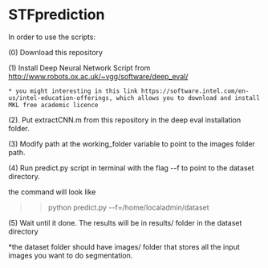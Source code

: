 STFprediction
=============

In order to use the scripts:

(0) Download this repository
 
(1) Install Deep Neural Network Script from http://www.robots.ox.ac.uk/~vgg/software/deep_eval/
    
    * you might interesting in this link https://software.intel.com/en-us/intel-education-offerings, which allows you to download and install MKL free academic licence

(2). Put extractCNN.m from this repository in the deep eval installation folder.

(3) Modify path at the working_folder variable to point to the images folder path.

(4) Run predict.py script in terminal with the flag --f to point to the dataset directory.

the command will look like
  >>python predict.py --f=/home/localadmin/dataset


(5) Wait until it done. The results will be in results/ folder in the dataset directory 

*the dataset folder should have images/ folder that stores all the input images you want to do segmentation.
